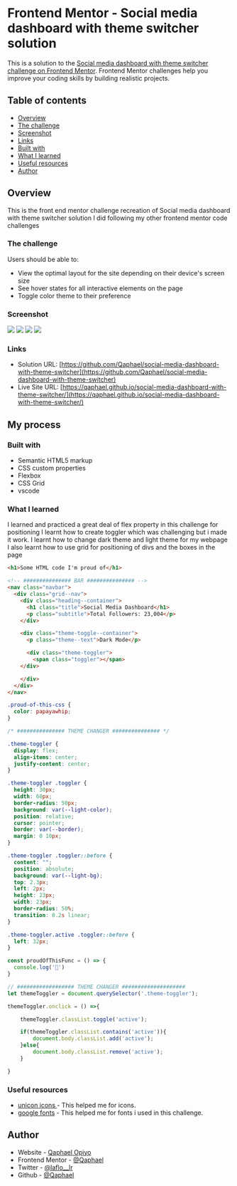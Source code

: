 # Frontend Mentor - Social media dashboard with theme switcher solution

This is a solution to the [Social media dashboard with theme switcher challenge on Frontend Mentor](https://www.frontendmentor.io/challenges/social-media-dashboard-with-theme-switcher-6oY8ozp_H). Frontend Mentor challenges help you improve your coding skills by building realistic projects. 

## Table of contents

-   [Overview](#overview)
  - [The challenge](#the-challenge)
  - [Screenshot](#screenshot)
  - [Links](#links)
  - [Built with](#built-with)
  - [What I learned](#what-i-learned)
  - [Useful resources](#useful-resources)
  - [Author](#author)


## Overview
This is the front end mentor challenge recreation of Social media dashboard with theme switcher solution I did following my other frontend mentor code challenges

### The challenge

Users should be able to:

- View the optimal layout for the site depending on their device's screen size
- See hover states for all interactive elements on the page
- Toggle color theme to their preference

### Screenshot

![](./screenshots/desktop-view.png)
![](./screenshots/mobile-view.png)
![](./screenshots/desktop-view-light-mode.png)
![](./screenshots/mobile-view-light-mode.png)

### Links

- Solution URL: [https://github.com/Qaphael/social-media-dashboard-with-theme-switcher](https://github.com/Qaphael/social-media-dashboard-with-theme-switcher)
- Live Site URL: [https://qaphael.github.io/social-media-dashboard-with-theme-switcher/](https://qaphael.github.io/social-media-dashboard-with-theme-switcher/)

## My process

### Built with

- Semantic HTML5 markup
- CSS custom properties
- Flexbox
- CSS Grid
- vscode

### What I learned

I learned and practiced a great deal of flex property in this challenge for positioning
I learnt how to create toggler which was challenging but i made it work.
I learnt how to change dark theme and light theme for my webpage
I also learnt how to use grid for positioning of divs and the boxes in the page

```html
<h1>Some HTML code I'm proud of</h1>

<!-- ############### BAR ############### -->
<nav class="navbar">
  <div class="grid--nav">
    <div class="heading--container">
      <h1 class="title">Social Media Dashboard</h1>
      <p class="subtitle">Total Followers: 23,004</p>
    </div>

    <div class="theme-toggle--container">
      <p class="theme--text">Dark Mode</p>

      <div class="theme-toggler">
        <span class="toggler"></span>
    </div>

    </div>
  </div>
</nav>

```
```css
.proud-of-this-css {
  color: papayawhip;
}

/* ############### THEME CHANGER ############### */

.theme-toggler {
  display: flex;
  align-items: center;
  justify-content: center;
}

.theme-toggler .toggler {
  height: 30px;
  width: 60px;
  border-radius: 50px;
  background: var(--light-color);
  position: relative;
  cursor: pointer;
  border: var(--border);
  margin: 0 10px;
}

.theme-toggler .toggler::before {
  content: "";
  position: absolute;
  background: var(--light-bg);
  top: 2.3px;
  left: 2px;
  height: 23px;
  width: 23px;
  border-radius: 50%;
  transition: 0.2s linear;
}

.theme-toggler.active .toggler::before {
  left: 32px;
}

```
```js
const proudOfThisFunc = () => {
  console.log('🎉')
}

// ################## THEME CHANGER ####################
let themeToggler = document.querySelector('.theme-toggler');

themeToggler.onclick = () =>{

    themeToggler.classList.toggle('active');

    if(themeToggler.classList.contains('active')){
        document.body.classList.add('active');
    }else{
        document.body.classList.remove('active');
    }

}

```

### Useful resources

- [unicon icons ](https://iconscout.com/unicons) - This helped me for icons.
- [google fonts](https://fonts.google.com/) - This helped me for fonts i used in this challenge.

## Author

- Website - [Qaphael Opiyo](https://qaphael-portfolio-website.web.app/)
- Frontend Mentor - [@Qaphael](https://www.frontendmentor.io/profile/Qaphael)
- Twitter - [@laflo__lr](https://twitter.com/Laflo_lr)
- Github - [@Qaphael](https://github.com/Qaphael)

